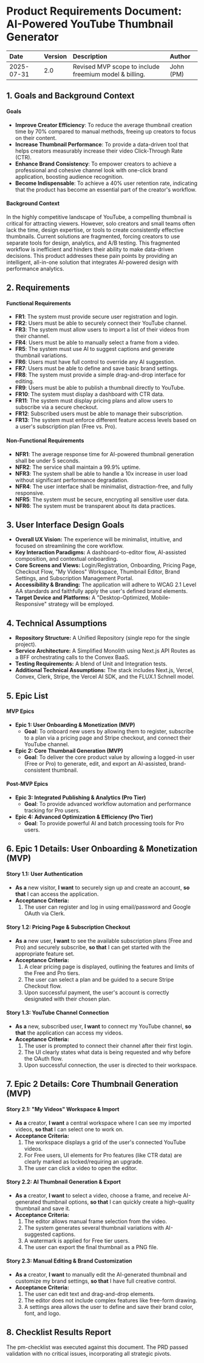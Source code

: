 ﻿# **Product Requirements Document: AI-Powered YouTube Thumbnail Generator**

| Date | Version | Description | Author |
| :---- | :---- | :---- | :---- |
| 2025-07-31 | 2.0 | Revised MVP scope to include freemium model & billing. | John (PM) |

## **1\. Goals and Background Context**

#### **Goals**

* **Improve Creator Efficiency**: To reduce the average thumbnail creation time by 70% compared to manual methods, freeing up creators to focus on their content.  
* **Increase Thumbnail Performance**: To provide a data-driven tool that helps creators measurably increase their video Click-Through Rate (CTR).  
* **Enhance Brand Consistency**: To empower creators to achieve a professional and cohesive channel look with one-click brand application, boosting audience recognition.  
* **Become Indispensable**: To achieve a 40% user retention rate, indicating that the product has become an essential part of the creator's workflow.

#### **Background Context**

In the highly competitive landscape of YouTube, a compelling thumbnail is critical for attracting viewers. However, solo creators and small teams often lack the time, design expertise, or tools to create consistently effective thumbnails. Current solutions are fragmented, forcing creators to use separate tools for design, analytics, and A/B testing. This fragmented workflow is inefficient and hinders their ability to make data-driven decisions. This product addresses these pain points by providing an intelligent, all-in-one solution that integrates AI-powered design with performance analytics.

## **2\. Requirements**

#### **Functional Requirements**

* **FR1**: The system must provide secure user registration and login.  
* **FR2**: Users must be able to securely connect their YouTube channel.  
* **FR3**: The system must allow users to import a list of their videos from their channel.  
* **FR4**: Users must be able to manually select a frame from a video.  
* **FR5**: The system must use AI to suggest captions and generate thumbnail variations.  
* **FR6**: Users must have full control to override any AI suggestion.  
* **FR7**: Users must be able to define and save basic brand settings.  
* **FR8**: The system must provide a simple drag-and-drop interface for editing.  
* **FR9**: Users must be able to publish a thumbnail directly to YouTube.  
* **FR10**: The system must display a dashboard with CTR data.  
* **FR11**: The system must display pricing plans and allow users to subscribe via a secure checkout.  
* **FR12**: Subscribed users must be able to manage their subscription.  
* **FR13**: The system must enforce different feature access levels based on a user's subscription plan (Free vs. Pro).

#### **Non-Functional Requirements**

* **NFR1**: The average response time for AI-powered thumbnail generation shall be under 5 seconds.  
* **NFR2**: The service shall maintain a 99.9% uptime.  
* **NFR3**: The system shall be able to handle a 10x increase in user load without significant performance degradation.  
* **NFR4**: The user interface shall be minimalist, distraction-free, and fully responsive.  
* **NFR5**: The system must be secure, encrypting all sensitive user data.  
* **NFR6**: The system must be transparent about its data practices.

## **3\. User Interface Design Goals**

* **Overall UX Vision:** The experience will be minimalist, intuitive, and focused on streamlining the core workflow.  
* **Key Interaction Paradigms:** A dashboard-to-editor flow, AI-assisted composition, and contextual onboarding.  
* **Core Screens and Views:** Login/Registration, Onboarding, Pricing Page, Checkout Flow, "My Videos" Workspace, Thumbnail Editor, Brand Settings, and Subscription Management Portal.  
* **Accessibility & Branding:** The application will adhere to WCAG 2.1 Level AA standards and faithfully apply the user's defined brand elements.  
* **Target Device and Platforms:** A "Desktop-Optimized, Mobile-Responsive" strategy will be employed.

## **4\. Technical Assumptions**

* **Repository Structure:** A Unified Repository (single repo for the single project).  
* **Service Architecture:** A Simplified Monolith using Next.js API Routes as a BFF orchestrating calls to the Convex BaaS.  
* **Testing Requirements:** A blend of Unit and Integration tests.  
* **Additional Technical Assumptions:** The stack includes Next.js, Vercel, Convex, Clerk, Stripe, the Vercel AI SDK, and the FLUX.1 Schnell model.

## **5\. Epic List**

#### **MVP Epics**

* **Epic 1: User Onboarding & Monetization (MVP)**  
  * **Goal**: To onboard new users by allowing them to register, subscribe to a plan via a pricing page and Stripe checkout, and connect their YouTube channel.  
* **Epic 2: Core Thumbnail Generation (MVP)**  
  * **Goal**: To deliver the core product value by allowing a logged-in user (Free or Pro) to generate, edit, and export an AI-assisted, brand-consistent thumbnail.

#### **Post-MVP Epics**

* **Epic 3: Integrated Publishing & Analytics (Pro Tier)**  
  * **Goal**: To provide advanced workflow automation and performance tracking for Pro users.  
* **Epic 4: Advanced Optimization & Efficiency (Pro Tier)**  
  * **Goal**: To provide powerful AI and batch processing tools for Pro users.

## **6\. Epic 1 Details: User Onboarding & Monetization (MVP)**

#### **Story 1.1: User Authentication**

* **As a** new visitor, **I want** to securely sign up and create an account, **so that** I can access the application.  
* **Acceptance Criteria:**  
  1. The user can register and log in using email/password and Google OAuth via Clerk.

#### **Story 1.2: Pricing Page & Subscription Checkout**

* **As a** new user, **I want** to see the available subscription plans (Free and Pro) and securely subscribe, **so that** I can get started with the appropriate feature set.  
* **Acceptance Criteria:**  
  1. A clear pricing page is displayed, outlining the features and limits of the Free and Pro tiers.  
  2. The user can select a plan and be guided to a secure Stripe Checkout flow.  
  3. Upon successful payment, the user's account is correctly designated with their chosen plan.

#### **Story 1.3: YouTube Channel Connection**

* **As a** new, subscribed user, **I want** to connect my YouTube channel, **so that** the application can access my videos.  
* **Acceptance Criteria:**  
  1. The user is prompted to connect their channel after their first login.  
  2. The UI clearly states what data is being requested and why before the OAuth flow.  
  3. Upon successful connection, the user is directed to their workspace.

## **7\. Epic 2 Details: Core Thumbnail Generation (MVP)**

#### **Story 2.1: "My Videos" Workspace & Import**

* **As a** creator, **I want** a central workspace where I can see my imported videos, **so that** I can select one to work on.  
* **Acceptance Criteria:**  
  1. The workspace displays a grid of the user's connected YouTube videos.  
  2. For Free users, UI elements for Pro features (like CTR data) are clearly marked as locked/requiring an upgrade.  
  3. The user can click a video to open the editor.

#### **Story 2.2: AI Thumbnail Generation & Export**

* **As a** creator, **I want** to select a video, choose a frame, and receive AI-generated thumbnail options, **so that** I can quickly create a high-quality thumbnail and save it.  
* **Acceptance Criteria:**  
  1. The editor allows manual frame selection from the video.  
  2. The system generates several thumbnail variations with AI-suggested captions.  
  3. A watermark is applied for Free tier users.  
  4. The user can export the final thumbnail as a PNG file.

#### **Story 2.3: Manual Editing & Brand Customization**

* **As a** creator, **I want** to manually edit the AI-generated thumbnail and customize my brand settings, **so that** I have full creative control.  
* **Acceptance Criteria:**  
  1. The user can edit text and drag-and-drop elements.  
  2. The editor does not include complex features like free-form drawing.  
  3. A settings area allows the user to define and save their brand color, font, and logo.

## **8\. Checklist Results Report**

The pm-checklist was executed against this document. The PRD passed validation with no critical issues, incorporating all strategic pivots.

